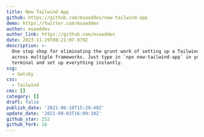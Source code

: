 ```yaml
---
title: New Tailwind App
github: https://github.com/msaaddev/new-tailwind-app
demo: https://twitter.com/msaaddev
author: msaaddev
author_link: https://github.com/msaaddev
date: 2023-11-29T08:21:07.979Z
description: >-
  One stop shop for eliminating the grunt work of setting up a Tailwind Web App
  across multiple frameworks. Just type in `npx new-tailwind-app` in your
  terminal and set up everything instantly.
ssg:
  - Gatsby
css:
  - Tailwind
cms: []
category: []
draft: false
publish_date: '2021-06-10T15:29:40Z'
update_date: '2021-09-03T16:09:10Z'
github_star: 252
github_fork: 16
---
```

